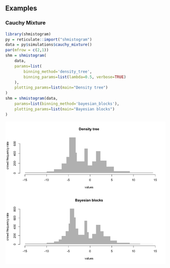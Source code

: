 
Examples
--------

### Cauchy Mixture

``` r
library(shmistogram)
py = reticulate::import("shmistogram")
data = py$simulations$cauchy_mixture()
par(mfrow = c(2,1))
shm = shmistogram(
    data, 
    params=list(
        binning_method='density_tree',
        binning_params=list(lambda=0.5, verbose=TRUE)
    ),
    plotting_params=list(main="Density tree")
)
shm = shmistogram(data, 
    params=list(binning_method='bayesian_blocks'),
    plotting_params=list(main="Bayesian blocks")
)
```

![](binning_comparison_files/figure-markdown_github/unnamed-chunk-1-1.png)
